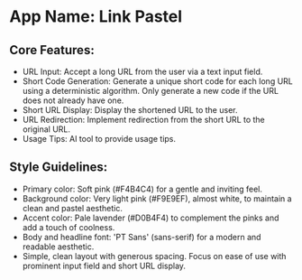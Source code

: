 # **App Name**: Link Pastel

## Core Features:

- URL Input: Accept a long URL from the user via a text input field.
- Short Code Generation: Generate a unique short code for each long URL using a deterministic algorithm. Only generate a new code if the URL does not already have one.
- Short URL Display: Display the shortened URL to the user.
- URL Redirection: Implement redirection from the short URL to the original URL.
- Usage Tips: AI tool to provide usage tips.

## Style Guidelines:

- Primary color: Soft pink (#F4B4C4) for a gentle and inviting feel.
- Background color: Very light pink (#F9E9EF), almost white, to maintain a clean and pastel aesthetic.
- Accent color: Pale lavender (#D0B4F4) to complement the pinks and add a touch of coolness.
- Body and headline font: 'PT Sans' (sans-serif) for a modern and readable aesthetic.
- Simple, clean layout with generous spacing. Focus on ease of use with prominent input field and short URL display.